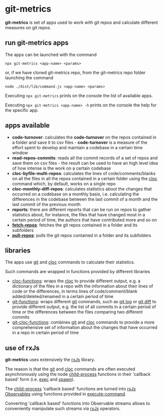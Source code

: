 # git-metrics

**git-metrics** is set of apps used to work with git repos and calculate different measures on git repos.

## run git-metrics apps

The apps can be launched with the command

`npx git-metrics <app-name> <params>`

or, if we have cloned git-metrics repo, from the git-metrics repo folder launching the command

`node ./dist/lib/command.js <app-name> <params>`

Executing `npx git-metrics` prints on the console the list of available apps.

Executing `npx git-metrics <app-name> -h` prints on the console the help for the specific app.

## apps available
- **code-turnover**: calculates the **code-turnover** on the repos contained in a folder and save it to csv files - **code-turnover** is a measure of the effort spent to develop and maintain a codebase in a certain time window
- **read-repos-commits**: reads all the commit records of a set of repos and save them on csv files - the result can be used to have an high level idea of how intense is the work on a certain codebase
- **cloc-byfile-multi-repos**: calculates the lines of code/comments/blanks on all the files in all the repos contained in a certain folder using the [cloc](https://github.com/AlDanial/cloc) command which, by default, works on a single repo
- **cloc-monthly-diff-repos**: calculates statistics about the changes that occurred on a codebase on a monthly basis, i.e. calculating the differences in the codebase between the last commit of a month and the last commit of the previous month
- **reports**: there are different reports that can be run on repos to gather statistics about, for instance, the files that have changed most in a certain period of time, the authors that have contributed more and so on
- [**fetch-repos**](./src/apps/repos-utils/fetch-repos/README.md): fetches the git repos contained in a folder and its subfolders
- [**pull-repos**](./src/apps/repos-utils/pull-repos/README.md): pulls the git repos contained in a folder and its subfolders

## libraries
The apps use [git](https://git-scm.com/) and [cloc](https://github.com/AlDanial/cloc) commands to calculate their statistics.

Such commands are wrapped in functions provided by different libraries
- [cloc-functions](./src/cloc-functions/readme.md): wraps the [cloc](https://github.com/AlDanial/cloc) to provide different output, e.g. a dictionary of the files in a repo with the information about their lines of code or the differences, in terms lines of code/comment/blank added/deleted/renamed in a certain period of time
- [git-functions](./src/git-functions/): wraps different [git](https://git-scm.com/) commands, such as [git log](https://git-scm.com/docs/git-log) or [git diff](https://git-scm.com/docs/git-diff) to provide different output, e.g. the list of all commits in a certain period of time or the differences between the files comparing two different commits
- [git-cloc-functions](./src/git-cloc-functions/README.md): combines [git](https://git-scm.com/) and [cloc](https://github.com/AlDanial/cloc) commands to provide a more comprehensive set of information about the changes that have occurred in a repo in certain period of time

## use of rxJs 
**git-metrics** uses extensively the [rxJs](https://rxjs.dev/) library.

The reason is that the [git](https://git-scm.com/) and [cloc](https://github.com/AlDanial/cloc) commands are often executed asynchronously using the node [child-process](https://nodejs.org/api/child_process.html) functions in their 'callback based' form (i.e. [exec](https://nodejs.org/api/child_process.html#child_processexeccommand-options-callback) and [spawn](https://nodejs.org/api/child_process.html#child_processspawncommand-args-options)).

The [child-process](https://nodejs.org/api/child_process.html) 'callback based' functions are turned into [rsJs Observables](https://rxjs.dev/guide/observable) using functions provided in [execute-command](./src/tools/execute-command/).

Converting 'callback based' functions into Observable streams allows to conveniently manipulate such streams via [rxJs](https://rxjs.dev/) operators.
